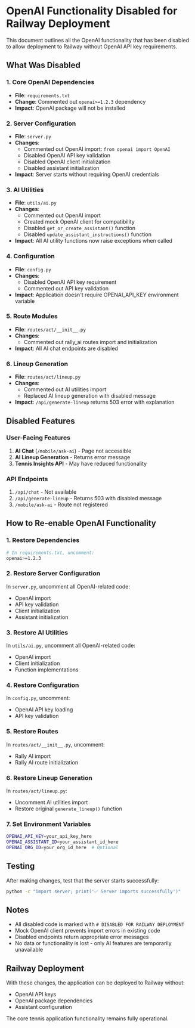 # OpenAI Functionality Disabled for Railway Deployment

This document outlines all the OpenAI functionality that has been disabled to allow deployment to Railway without OpenAI API key requirements.

## What Was Disabled

### 1. Core OpenAI Dependencies
- **File**: `requirements.txt`
- **Change**: Commented out `openai>=1.2.3` dependency
- **Impact**: OpenAI package will not be installed

### 2. Server Configuration
- **File**: `server.py`
- **Changes**:
  - Commented out OpenAI import: `from openai import OpenAI`
  - Disabled OpenAI API key validation
  - Disabled OpenAI client initialization
  - Disabled assistant initialization
- **Impact**: Server starts without requiring OpenAI credentials

### 3. AI Utilities
- **File**: `utils/ai.py`
- **Changes**:
  - Commented out OpenAI import
  - Created mock OpenAI client for compatibility
  - Disabled `get_or_create_assistant()` function
  - Disabled `update_assistant_instructions()` function
- **Impact**: All AI utility functions now raise exceptions when called

### 4. Configuration
- **File**: `config.py`
- **Changes**:
  - Disabled OpenAI API key requirement
  - Commented out API key validation
- **Impact**: Application doesn't require OPENAI_API_KEY environment variable

### 5. Route Modules
- **File**: `routes/act/__init__.py`
- **Changes**:
  - Commented out rally_ai routes import and initialization
- **Impact**: All AI chat endpoints are disabled

### 6. Lineup Generation
- **File**: `routes/act/lineup.py`
- **Changes**:
  - Commented out AI utilities import
  - Replaced AI lineup generation with disabled message
- **Impact**: `/api/generate-lineup` returns 503 error with explanation

## Disabled Features

### User-Facing Features
1. **AI Chat** (`/mobile/ask-ai`) - Page not accessible
2. **AI Lineup Generation** - Returns error message
3. **Tennis Insights API** - May have reduced functionality

### API Endpoints
1. `/api/chat` - Not available
2. `/api/generate-lineup` - Returns 503 with disabled message
3. `/mobile/ask-ai` - Route not registered

## How to Re-enable OpenAI Functionality

### 1. Restore Dependencies
```bash
# In requirements.txt, uncomment:
openai>=1.2.3
```

### 2. Restore Server Configuration
In `server.py`, uncomment all OpenAI-related code:
- OpenAI import
- API key validation
- Client initialization
- Assistant initialization

### 3. Restore AI Utilities
In `utils/ai.py`, uncomment all OpenAI-related code:
- OpenAI import
- Client initialization
- Function implementations

### 4. Restore Configuration
In `config.py`, uncomment:
- OpenAI API key loading
- API key validation

### 5. Restore Routes
In `routes/act/__init__.py`, uncomment:
- Rally AI import
- Rally AI route initialization

### 6. Restore Lineup Generation
In `routes/act/lineup.py`:
- Uncomment AI utilities import
- Restore original `generate_lineup()` function

### 7. Set Environment Variables
```bash
OPENAI_API_KEY=your_api_key_here
OPENAI_ASSISTANT_ID=your_assistant_id_here
OPENAI_ORG_ID=your_org_id_here  # Optional
```

## Testing

After making changes, test that the server starts successfully:

```bash
python -c "import server; print('✅ Server imports successfully')"
```

## Notes

- All disabled code is marked with `# DISABLED FOR RAILWAY DEPLOYMENT`
- Mock OpenAI client prevents import errors in existing code
- Disabled endpoints return appropriate error messages
- No data or functionality is lost - only AI features are temporarily unavailable

## Railway Deployment

With these changes, the application can be deployed to Railway without:
- OpenAI API keys
- OpenAI package dependencies
- Assistant configuration

The core tennis application functionality remains fully operational. 